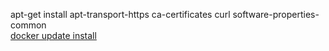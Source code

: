apt-get install  apt-transport-https  ca-certificates  curl  software-properties-common
<br>
[docker update install](https://www.cnblogs.com/tianhei/p/7802064.html)